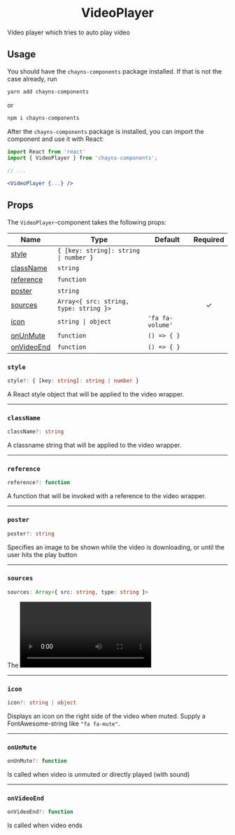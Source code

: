 <div align="center"><h1>VideoPlayer</h1></div>

Video player which tries to auto play video

## Usage

You should have the `chayns-components` package installed. If that is not the
case already, run

```bash
yarn add chayns-components
```

or

```bash
npm i chayns-components
```

After the `chayns-components` package is installed, you can import the component
and use it with React:

```jsx
import React from 'react'
import { VideoPlayer } from 'chayns-components';

// ...

<VideoPlayer {...} />
```

## Props

The `VideoPlayer`-component takes the following props:

| Name                      | Type                                   | Default          | Required |
| ------------------------- | -------------------------------------- | ---------------- | :------: |
| [style](#style)           | `{ [key: string]: string \| number }`  |                  |          |
| [className](#classname)   | `string`                               |                  |          |
| [reference](#reference)   | `function`                             |                  |          |
| [poster](#poster)         | `string`                               |                  |          |
| [sources](#sources)       | `Array<{ src: string, type: string }>` |                  |    ✓     |
| [icon](#icon)             | `string \| object`                     | `'fa fa-volume'` |          |
| [onUnMute](#onunmute)     | `function`                             | `() => { }`      |          |
| [onVideoEnd](#onvideoend) | `function`                             | `() => { }`      |          |

### `style`

```ts
style?: { [key: string]: string | number }
```

A React style object that will be applied to the video wrapper.

---

### `className`

```ts
className?: string
```

A classname string that will be applied to the video wrapper.

---

### `reference`

```ts
reference?: function
```

A function that will be invoked with a reference to the video wrapper.

---

### `poster`

```ts
poster?: string
```

Specifies an image to be shown while the video is downloading, or until the user
hits the play button

---

### `sources`

```ts
sources: Array<{ src: string, type: string }>
```

The <video> tag contains one or more <source> tags with different video sources.
The browser will choose the first source it supports.

---

### `icon`

```ts
icon?: string | object
```

Displays an icon on the right side of the video when muted. Supply a
FontAwesome-string like `"fa fa-mute"`.

---

### `onUnMute`

```ts
onUnMute?: function
```

Is called when video is unmuted or directly played (with sound)

---

### `onVideoEnd`

```ts
onVideoEnd?: function
```

Is called when video ends
